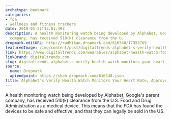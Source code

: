 ```yaml
---
archetype: bookmark
categories:
- fda
- wellness and fitness trackers
date: 2019-01-21T15:01:49Z
description: A health monitoring watch being developed by Alphabet, Google's parent
  company, has received 510(k) clearance from the U.
dropmark.editURL: http://radhikan.dropmark.com/616548/17353769
featuredImage: /img/content/post/digitaltrends-alphabet-s-verily-health-watch-monitors-your-heart-rate-approved-by-the-fda.jpg
link: https://www.digitaltrends.com/wearables/alphabet-health-watch-fda/
linkBrand: digitaltrends.com
slug: digitaltrends-alphabet-s-verily-health-watch-monitors-your-heart-rate-approved-by-the-fda
source:
  name: Dropmark
  apiendpoint: https://shah.dropmark.com/616548.json
title: Alphabet's Verily Health Watch Monitors Your Heart Rate, Approved by the FDA
---
```

A health monitoring watch being developed by Alphabet, Google's parent company, has received 510(k) clearance from the U.S. Food and Drug Administration as a medical device. This means that the FDA has found the devices to be safe and effective, and that they can legally be sold in the US.